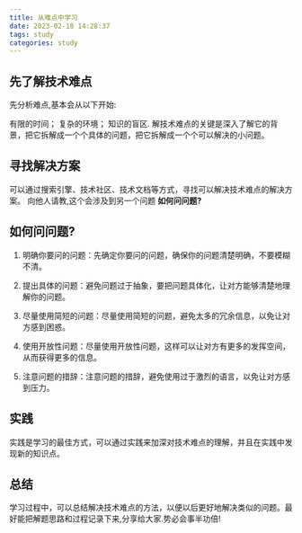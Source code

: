 ```yaml
---
title: 从难点中学习
date: 2023-02-18 14:28:37
tags: study
categories: study
---
```

## 先了解技术难点
先分析难点,基本会从以下开始:

有限的时间；
复杂的环境；
知识的盲区.
解技术难点的关键是深入了解它的背景，把它拆解成一个个具体的问题，把它拆解成一个个可以解决的小问题。

## 寻找解决方案
可以通过搜索引擎、技术社区、技术文档等方式，寻找可以解决技术难点的解决方案。
向他人请教,这个会涉及到另一个问题 **如何问问题?**
## 如何问问题?
1. 明确你要问的问题：先确定你要问的问题，确保你的问题清楚明确，不要模糊不清。

2. 提出具体的问题：避免问题过于抽象，要把问题具体化，让对方能够清楚地理解你的问题。

3. 尽量使用简短的问题：尽量使用简短的问题，避免太多的冗余信息，以免让对方感到困惑。

4. 使用开放性问题：尽量使用开放性问题，这样可以让对方有更多的发挥空间，从而获得更多的信息。

5. 注意问题的措辞：注意问题的措辞，避免使用过于激烈的语言，以免让对方感到压力。

## 实践
实践是学习的最佳方式，可以通过实践来加深对技术难点的理解，并且在实践中发现新的知识点。

## 总结
学习过程中，可以总结解决技术难点的方法，以便以后更好地解决类似的问题。最好能把解题思路和过程记录下来,分享给大家.势必会事半功倍!